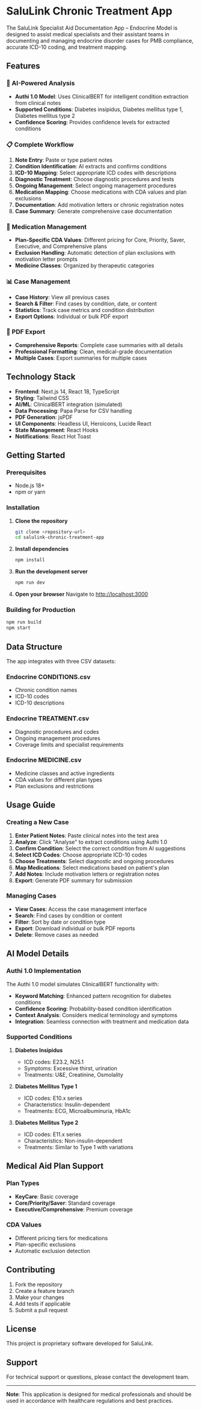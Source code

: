 # SaluLink Chronic Treatment App

The SaluLink Specialist Aid Documentation App – Endocrine Model is designed to assist medical specialists and their assistant teams in documenting and managing endocrine disorder cases for PMB compliance, accurate ICD-10 coding, and treatment mapping.

## Features

### 🤖 AI-Powered Analysis
- **Authi 1.0 Model**: Uses ClinicalBERT for intelligent condition extraction from clinical notes
- **Supported Conditions**: Diabetes insipidus, Diabetes mellitus type 1, Diabetes mellitus type 2
- **Confidence Scoring**: Provides confidence levels for extracted conditions

### 📋 Complete Workflow
1. **Note Entry**: Paste or type patient notes
2. **Condition Identification**: AI extracts and confirms conditions
3. **ICD-10 Mapping**: Select appropriate ICD codes with descriptions
4. **Diagnostic Treatment**: Choose diagnostic procedures and tests
5. **Ongoing Management**: Select ongoing management procedures
6. **Medication Mapping**: Choose medications with CDA values and plan exclusions
7. **Documentation**: Add motivation letters or chronic registration notes
8. **Case Summary**: Generate comprehensive case documentation

### 💊 Medication Management
- **Plan-Specific CDA Values**: Different pricing for Core, Priority, Saver, Executive, and Comprehensive plans
- **Exclusion Handling**: Automatic detection of plan exclusions with motivation letter prompts
- **Medicine Classes**: Organized by therapeutic categories

### 📊 Case Management
- **Case History**: View all previous cases
- **Search & Filter**: Find cases by condition, date, or content
- **Statistics**: Track case metrics and condition distribution
- **Export Options**: Individual or bulk PDF export

### 📄 PDF Export
- **Comprehensive Reports**: Complete case summaries with all details
- **Professional Formatting**: Clean, medical-grade documentation
- **Multiple Cases**: Export summaries for multiple cases

## Technology Stack

- **Frontend**: Next.js 14, React 18, TypeScript
- **Styling**: Tailwind CSS
- **AI/ML**: ClinicalBERT integration (simulated)
- **Data Processing**: Papa Parse for CSV handling
- **PDF Generation**: jsPDF
- **UI Components**: Headless UI, Heroicons, Lucide React
- **State Management**: React Hooks
- **Notifications**: React Hot Toast

## Getting Started

### Prerequisites
- Node.js 18+ 
- npm or yarn

### Installation

1. **Clone the repository**
   ```bash
   git clone <repository-url>
   cd salulink-chronic-treatment-app
   ```

2. **Install dependencies**
   ```bash
   npm install
   ```

3. **Run the development server**
   ```bash
   npm run dev
   ```

4. **Open your browser**
   Navigate to [http://localhost:3000](http://localhost:3000)

### Building for Production

```bash
npm run build
npm start
```

## Data Structure

The app integrates with three CSV datasets:

### Endocrine CONDITIONS.csv
- Chronic condition names
- ICD-10 codes
- ICD-10 descriptions

### Endocrine TREATMENT.csv
- Diagnostic procedures and codes
- Ongoing management procedures
- Coverage limits and specialist requirements

### Endocrine MEDICINE.csv
- Medicine classes and active ingredients
- CDA values for different plan types
- Plan exclusions and restrictions

## Usage Guide

### Creating a New Case

1. **Enter Patient Notes**: Paste clinical notes into the text area
2. **Analyze**: Click "Analyse" to extract conditions using Authi 1.0
3. **Confirm Condition**: Select the correct condition from AI suggestions
4. **Select ICD Codes**: Choose appropriate ICD-10 codes
5. **Choose Treatments**: Select diagnostic and ongoing procedures
6. **Map Medications**: Select medications based on patient's plan
7. **Add Notes**: Include motivation letters or registration notes
8. **Export**: Generate PDF summary for submission

### Managing Cases

- **View Cases**: Access the case management interface
- **Search**: Find cases by condition or content
- **Filter**: Sort by date or condition type
- **Export**: Download individual or bulk PDF reports
- **Delete**: Remove cases as needed

## AI Model Details

### Authi 1.0 Implementation

The Authi 1.0 model simulates ClinicalBERT functionality with:

- **Keyword Matching**: Enhanced pattern recognition for diabetes conditions
- **Confidence Scoring**: Probability-based condition identification
- **Context Analysis**: Considers medical terminology and symptoms
- **Integration**: Seamless connection with treatment and medication data

### Supported Conditions

1. **Diabetes Insipidus**
   - ICD codes: E23.2, N25.1
   - Symptoms: Excessive thirst, urination
   - Treatments: U&E, Creatinine, Osmolality

2. **Diabetes Mellitus Type 1**
   - ICD codes: E10.x series
   - Characteristics: Insulin-dependent
   - Treatments: ECG, Microalbuminuria, HbA1c

3. **Diabetes Mellitus Type 2**
   - ICD codes: E11.x series
   - Characteristics: Non-insulin-dependent
   - Treatments: Similar to Type 1 with variations

## Medical Aid Plan Support

### Plan Types
- **KeyCare**: Basic coverage
- **Core/Priority/Saver**: Standard coverage
- **Executive/Comprehensive**: Premium coverage

### CDA Values
- Different pricing tiers for medications
- Plan-specific exclusions
- Automatic exclusion detection

## Contributing

1. Fork the repository
2. Create a feature branch
3. Make your changes
4. Add tests if applicable
5. Submit a pull request

## License

This project is proprietary software developed for SaluLink.

## Support

For technical support or questions, please contact the development team.

---

**Note**: This application is designed for medical professionals and should be used in accordance with healthcare regulations and best practices.
